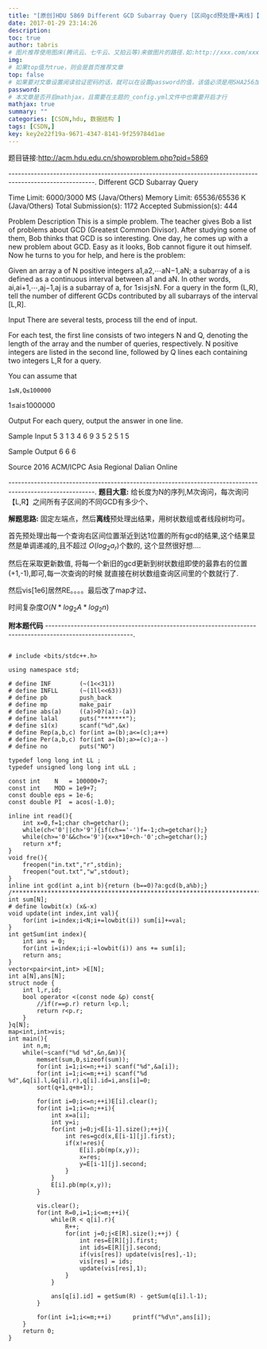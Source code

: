 ```yaml
---
title: "[原创]HDU 5869 Different GCD Subarray Query [区间gcd预处理+离线]【数据结构】"
date: 2017-01-29 23:14:26
description:
toc: true
author: tabris
# 图片推荐使用图床(腾讯云、七牛云、又拍云等)来做图片的路径.如:http://xxx.com/xxx.jpg
img:
# 如果top值为true，则会是首页推荐文章
top: false
# 如果要对文章设置阅读验证密码的话，就可以在设置password的值，该值必须是用SHA256加密后的密码，防止被他人识破
password:
# 本文章是否开启mathjax，且需要在主题的_config.yml文件中也需要开启才行
mathjax: true
summary: ""
categories: [CSDN,hdu, 数据结构 ]
tags: [CSDN,]
key: key2e22f19a-9671-4347-8141-9f259784d1ae
---
```


题目链接:http://acm.hdu.edu.cn/showproblem.php?pid=5869

---------------------------------------------------------------------------------------------------------.
Different GCD Subarray Query

Time Limit: 6000/3000 MS (Java/Others)    Memory Limit: 65536/65536 K (Java/Others)
Total Submission(s): 1172    Accepted Submission(s): 444


Problem Description
This is a simple problem. The teacher gives Bob a list of problems about GCD (Greatest Common Divisor). After studying some of them, Bob thinks that GCD is so interesting. One day, he comes up with a new problem about GCD. Easy as it looks, Bob cannot figure it out himself. Now he turns to you for help, and here is the problem:

  Given an array a of N positive integers a1,a2,⋯aN−1,aN; a subarray of a is defined as a continuous interval between a1 and aN. In other words, ai,ai+1,⋯,aj−1,aj is a subarray of a, for 1≤i≤j≤N. For a query in the form (L,R), tell the number of different GCDs contributed by all subarrays of the interval [L,R].



Input
There are several tests, process till the end of input.

  For each test, the first line consists of two integers N and Q, denoting the length of the array and the number of queries, respectively. N positive integers are listed in the second line, followed by Q lines each containing two integers L,R for a query.

You can assume that

    1≤N,Q≤100000

   1≤ai≤1000000


Output
For each query, output the answer in one line.


Sample Input
5 3
1 3 4 6 9
3 5
2 5
1 5


Sample Output
6
6
6


Source
2016 ACM/ICPC Asia Regional Dalian Online



---------------------------------------------------------------------------------------------------------.
**题目大意:**
给长度为N的序列,M次询问，每次询问【L,R】之间所有子区间的不同GCD有多少个、

**解题思路:**
固定左端点，然后**离线**预处理出结果，用树状数组或者线段树均可。

首先预处理出每一个查询右区间位置渐近到达1位置的所有gcd的结果,这个结果显然是单调递减的,且不超过
$O(log_{2}{a_r})$个数的,  这个显然很好想....

然后在采取更新数值,
将每一个新旧的gcd更新到树状数组即使的最靠右的位置(+1,-1),即可,每一次查询的时候 就直接在树状数组查询区间里的个数就行了.

然后vis[1e6]居然RE。。。。最后改了map才过、

时间复杂度$O(N*log_{2}{A}*log_{2}{n})$


**附本题代码**
---------------------------------------------------------------------------------------------------------.
```

# include <bits/stdc++.h>

using namespace std;

# define INF        (~(1<<31))
# define INFLL      (~(1ll<<63))
# define pb         push_back
# define mp         make_pair
# define abs(a)     ((a)>0?(a):-(a))
# define lalal      puts("*******");
# define s1(x)      scanf("%d",&x)
# define Rep(a,b,c) for(int a=(b);a<=(c);a++)
# define Per(a,b,c) for(int a=(b);a>=(c);a--)
# define no         puts("NO")

typedef long long int LL ;
typedef unsigned long long int uLL ;

const int    N   = 100000+7;
const int    MOD = 1e9+7;
const double eps = 1e-6;
const double PI  = acos(-1.0);

inline int read(){
    int x=0,f=1;char ch=getchar();
    while(ch<'0'||ch>'9'){if(ch=='-')f=-1;ch=getchar();}
    while(ch>='0'&&ch<='9'){x=x*10+ch-'0';ch=getchar();}
    return x*f;
}
void fre(){
    freopen("in.txt","r",stdin);
    freopen("out.txt","w",stdout);
}
inline int gcd(int a,int b){return (b==0)?a:gcd(b,a%b);}
/***********************************************************************/
int sum[N];
# define lowbit(x) (x&-x)
void update(int index,int val){
    for(int i=index;i<N;i+=lowbit(i)) sum[i]+=val;
}
int getSum(int index){
    int ans = 0;
    for(int i=index;i;i-=lowbit(i)) ans += sum[i];
    return ans;
}
vector<pair<int,int> >E[N];
int a[N],ans[N];
struct node {
    int l,r,id;
    bool operator <(const node &p) const{
        //if(r==p.r) return l<p.l;
        return r<p.r;
    }
}q[N];
map<int,int>vis;
int main(){
    int n,m;
    while(~scanf("%d %d",&n,&m)){
        memset(sum,0,sizeof(sum));
        for(int i=1;i<=n;++i) scanf("%d",&a[i]);
        for(int i=1;i<=m;++i) scanf("%d %d",&q[i].l,&q[i].r),q[i].id=i,ans[i]=0;
        sort(q+1,q+m+1);

        for(int i=0;i<=n;++i)E[i].clear();
        for(int i=1;i<=n;++i){
            int x=a[i];
            int y=i;
            for(int j=0;j<E[i-1].size();++j){
                int res=gcd(x,E[i-1][j].first);
                if(x!=res){
                    E[i].pb(mp(x,y));
                    x=res;
                    y=E[i-1][j].second;
                }
            }
            E[i].pb(mp(x,y));
        }

        vis.clear();
        for(int R=0,i=1;i<=m;++i){
            while(R < q[i].r){
                R++;
                for(int j=0;j<E[R].size();++j) {
                    int res=E[R][j].first;
                    int ids=E[R][j].second;
                    if(vis[res]) update(vis[res],-1);
                    vis[res] = ids;
                    update(vis[res],1);
                }
            }

            ans[q[i].id] = getSum(R) - getSum(q[i].l-1);
        }

        for(int i=1;i<=m;++i)      printf("%d\n",ans[i]);
    }
    return 0;
}
```